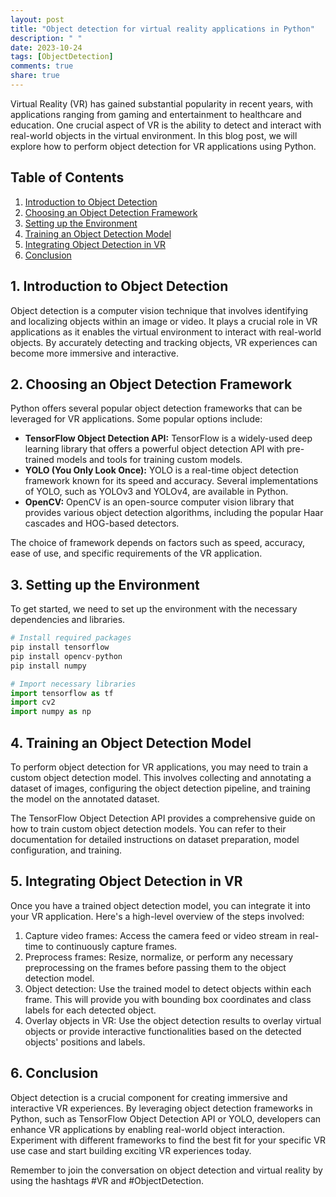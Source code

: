 ```yaml
---
layout: post
title: "Object detection for virtual reality applications in Python"
description: " "
date: 2023-10-24
tags: [ObjectDetection]
comments: true
share: true
---
```


Virtual Reality (VR) has gained substantial popularity in recent years, with applications ranging from gaming and entertainment to healthcare and education. One crucial aspect of VR is the ability to detect and interact with real-world objects in the virtual environment. In this blog post, we will explore how to perform object detection for VR applications using Python.

## Table of Contents
1. [Introduction to Object Detection](#introduction-to-object-detection)
2. [Choosing an Object Detection Framework](#choosing-an-object-detection-framework)
3. [Setting up the Environment](#setting-up-the-environment)
4. [Training an Object Detection Model](#training-an-object-detection-model)
5. [Integrating Object Detection in VR](#integrating-object-detection-in-vr)
6. [Conclusion](#conclusion)

## 1. Introduction to Object Detection <a name="introduction-to-object-detection"></a>

Object detection is a computer vision technique that involves identifying and localizing objects within an image or video. It plays a crucial role in VR applications as it enables the virtual environment to interact with real-world objects. By accurately detecting and tracking objects, VR experiences can become more immersive and interactive.

## 2. Choosing an Object Detection Framework <a name="choosing-an-object-detection-framework"></a>

Python offers several popular object detection frameworks that can be leveraged for VR applications. Some popular options include:

- **TensorFlow Object Detection API:** TensorFlow is a widely-used deep learning library that offers a powerful object detection API with pre-trained models and tools for training custom models.
- **YOLO (You Only Look Once):** YOLO is a real-time object detection framework known for its speed and accuracy. Several implementations of YOLO, such as YOLOv3 and YOLOv4, are available in Python.
- **OpenCV:** OpenCV is an open-source computer vision library that provides various object detection algorithms, including the popular Haar cascades and HOG-based detectors.

The choice of framework depends on factors such as speed, accuracy, ease of use, and specific requirements of the VR application.

## 3. Setting up the Environment <a name="setting-up-the-environment"></a>

To get started, we need to set up the environment with the necessary dependencies and libraries.

```python
# Install required packages
pip install tensorflow
pip install opencv-python
pip install numpy

# Import necessary libraries
import tensorflow as tf
import cv2
import numpy as np
```

## 4. Training an Object Detection Model <a name="training-an-object-detection-model"></a>

To perform object detection for VR applications, you may need to train a custom object detection model. This involves collecting and annotating a dataset of images, configuring the object detection pipeline, and training the model on the annotated dataset.

The TensorFlow Object Detection API provides a comprehensive guide on how to train custom object detection models. You can refer to their documentation for detailed instructions on dataset preparation, model configuration, and training.

## 5. Integrating Object Detection in VR <a name="integrating-object-detection-in-vr"></a>

Once you have a trained object detection model, you can integrate it into your VR application. Here's a high-level overview of the steps involved:

1. Capture video frames: Access the camera feed or video stream in real-time to continuously capture frames.
2. Preprocess frames: Resize, normalize, or perform any necessary preprocessing on the frames before passing them to the object detection model.
3. Object detection: Use the trained model to detect objects within each frame. This will provide you with bounding box coordinates and class labels for each detected object.
4. Overlay objects in VR: Use the object detection results to overlay virtual objects or provide interactive functionalities based on the detected objects' positions and labels.

## 6. Conclusion <a name="conclusion"></a>

Object detection is a crucial component for creating immersive and interactive VR experiences. By leveraging object detection frameworks in Python, such as TensorFlow Object Detection API or YOLO, developers can enhance VR applications by enabling real-world object interaction. Experiment with different frameworks to find the best fit for your specific VR use case and start building exciting VR experiences today.

Remember to join the conversation on object detection and virtual reality by using the hashtags #VR and #ObjectDetection.